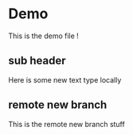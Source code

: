 # Demo
This is the demo file !

## sub  header
Here is some new text type locally

## remote new branch
This is the remote new branch stuff 